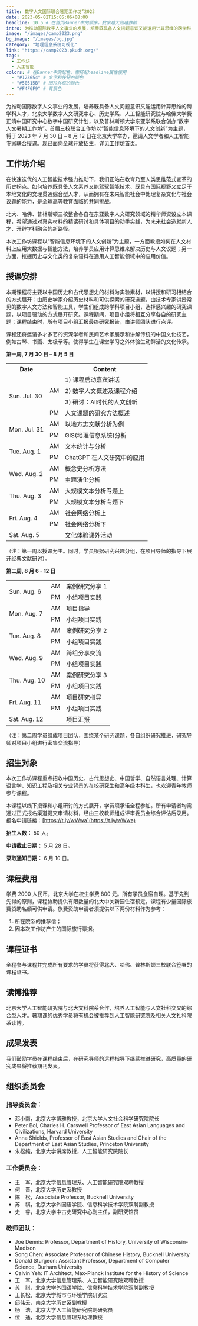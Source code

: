 ```yaml
---
title: 数字人文国际联合暑期工作坊’2023
date: 2023-05-02T15:05:06+08:00
headline: 10.5 # 在首页Banner中的顺序，数字越大则越靠前
intro: 为推动国际数字人文事业的发展，培养既具备人文问题意识又能运用计算思维的跨学科人才，北京大学数字人文研究中心、历史学系、人工智能研究院与哈佛大学费正清中国研究中心数字中国研究计划，以及普林斯顿大学东亚学系联合创办“数字人文暑期工作坊”。首届三校联合工作坊以“智能信息环境下的人文创新”为主题，将于 2023 年 7 月 30 日 – 8 月 12 日在北京大学举办，邀请人文学者和人工智能专家联合授课。
image: "/images/camp2023.png"
bg_image: "/images/bg.jpg"
category: "地理信息系统可视化"
link: "https://camp2023.pkudh.org/"
tags:
  - 工作坊
  - 人工智能
colors: # 在Banner中的配色，需搭配headline属性使用
  - "#123654" # 文字和按钮的颜色
  - "#50515B" # 图片外框的颜色
  - "#F4F6F9" # 背景色
---
```


为推动国际数字人文事业的发展，培养既具备人文问题意识又能运用计算思维的跨学科人才，北京大学数字人文研究中心、历史学系、人工智能研究院与哈佛大学费正清中国研究中心数字中国研究计划，以及普林斯顿大学东亚学系联合创办“数字人文暑期工作坊”。首届三校联合工作坊以“智能信息环境下的人文创新”为主题，将于 2023 年 7 月 30 日 – 8 月 12 日在北京大学举办，邀请人文学者和人工智能专家联合授课。现已面向全球开放招生，详见[工作坊首页](https://camp2023.pkudh.org/)。

## 工作坊介绍

在快速迭代的人工智能技术强力推动下，我们正站在教育乃至人类思维范式变革的历史拐点。如何培养既具备人文素养又能驾驭智能技术、既具有国际视野又立足于本地文化的文理贯通综合型人才，从而拥有在未来智能社会中处理复杂文化与社会议题的能力，是全球高等教育面临的共同挑战。

北大、哈佛、普林斯顿三校整合各自在东亚数字人文研究领域的精华师资设立本课程，希望通过对真实材料的精读研讨和具体项目的动手实践，为未来社会造就新人才、开辟学科融合的新路径。

本次工作坊课程以“智能信息环境下的人文创新”为主题，一方面教授如何在人文材料上应用大数据与智能方法，培养学员应用计算思维来解决历史与人文议题；另一方面，挖掘历史与文化类的复杂语料在通用人工智能领域中的应用价值。

## 授课安排

本期课程将主要以中国历史和古代思想史的材料为实验素材，以讲授和研习相结合的方式展开：由历史学家介绍历史材料和可供探索的研究选题，由技术专家讲授常见的数字人文方法和智能工具，学生们组成跨学科项目小组，选择感兴趣的研究课题，以项目驱动的方式展开研究。课程期间，项目小组将相互分享各自的研究主题；课程结束时，所有项目小组汇报最终研究报告，由讲师团队进行点评。

课程还将邀请多才多艺的资深学者和民间艺术家展示和讲解传统的中国文化技艺，例如古琴、书画、太极拳等。使得学生在课堂学习之外体验生动鲜活的文化传承。

**第一周, 7 月 30 日 – 8 月 5 日**

<table>
  <tr>
    <th>Date</th>
    <th></th>
    <th>Content</th>
    <!-- <th>Lecturer</th> -->
  </tr>
  <tr>
    <td rowspan=4>Sun. Jul. 30</td>
    <td rowspan=3>AM</td>
    <td>1) 课程启动嘉宾讲话</td>
    <!-- <td>邓, Szonyi & Sheilds</td> -->
  </tr>
  <tr>
    <td>2) 数字人文概述及课程介绍</td>
    <!-- <td>Szonyi & wangjun</td> -->
  </tr>
  <tr>
    <td>3) 研讨：AI时代的人文创新</td>
    <!-- <td>ALL</td> -->
  </tr>
  <tr>
    <td>PM</td>
    <td>人文课题的研究方法概述</td>
    <!-- <td>Dennis</td> -->
  </tr>
  <tr>
    <td rowspan=2>Mon. Jul. 31</td>
    <td>AM</td>
    <td>以地方志文献分析为例</td>
    <!-- <td>Dennis & Yeh</td> -->
  </tr>
  <tr>
    <td>PM</td>
    <td>GIS(地理信息系统)分析</td>
    <!-- <td>王长松</td> -->
  </tr>
  <tr>
    <td rowspan=2>Tue. Aug. 1</td>
    <td>AM</td>
    <td>文本统计与分析</td>
    <!-- <td>苏祺</td> -->
  </tr>
  <tr>
    <td>PM</td>
    <td>ChatGPT 在人文研究中的应用</td>
    <!-- <td>Calvin Yeh</td> -->
  </tr>
  <tr>
    <td rowspan=2>Wed. Aug. 2</td>
    <td>AM</td>
    <td>概念史分析方法</td>
    <!-- <td>邱伟云</td> -->
  </tr>
  <tr>
    <td>PM</td>
    <td>主题演化分析</td>
    <!-- <td>wangjun</td> -->
  </tr>
  <tr>
    <td rowspan=2>Thu. Aug. 3</td>
    <td>AM</td>
    <td>大规模文本分析专题上</td>
    <!-- <td>Sturgeon</td> -->
  </tr>
  <tr>
    <td>PM</td>
    <td>大规模文本分析专题下</td>
    <!-- <td>Sturgeon</td> -->
  </tr>
  <tr>
    <td rowspan=2>Fri. Aug. 4</td>
    <td>AM</td>
    <td>社会网络分析上</td>
    <!-- <td>Chen Song</td> -->
  </tr>
  <tr>
    <td>PM</td>
    <td>社会网络分析下</td>
    <!-- <td>Chen Song</td> -->
  </tr>
  <tr>
    <td>Sat. Aug. 5</td>
    <td></td>
    <td>文化体验课外活动</td>
    <!-- <td></td> -->
  </tr>
</table>

（注：第一周以授课为主。同时，学员根据研究兴趣分组，在项目导师的指导下展开经典文献研讨）。

**第二周, 8 月 6 - 12 日**

<table>
  <tr>
    <td rowspan=2>Sun. Aug. 6</td>
    <td>AM</td>
    <td>案例研究分享 1</td>
    <!-- <td>invited Phd</td> -->
  </tr>
  <tr>
    <td>PM</td>
    <td>小组项目实践</td>
    <!-- <td></td> -->
  </tr>
  <tr>
    <td rowspan=2>Mon. Aug. 7</td>
    <td>AM</td>
    <td>项目指导</td>
    <!-- <td></td> -->
  </tr>
  <tr>
    <td>PM</td>
    <td>小组项目实践</td>
    <!-- <td></td> -->
  </tr>
  <tr>
    <td rowspan=2>Tue. Aug. 8</td>
    <td>AM</td>
    <td>案例研究分享 2</td>
    <!-- <td>invited Phd</td> -->
  </tr>
  <tr>
    <td>PM</td>
    <td>小组项目实践</td>
    <!-- <td></td> -->
  </tr>
  <tr>
    <td rowspan=2>Wed. Aug. 9</td>
    <td>AM</td>
    <td>跨组分享交流</td>
    <!-- <td></td> -->
  </tr>
  <tr>
    <td>PM</td>
    <td>小组项目实践</td>
    <!-- <td></td> -->
  </tr>
  <tr>
    <td rowspan=2>Thu. Aug. 10</td>
    <td>AM</td>
    <td>案例研究分享 3</td>
    <!-- <td>invited Phd</td> -->
  </tr>
  <tr>
    <td>PM</td>
    <td>小组项目实践</td>
    <!-- <td></td> -->
  </tr>
  <tr>
    <td rowspan=2>Fri. Aug. 11</td>
    <td>AM</td>
    <td>项目研究指导</td>
    <!-- <td></td> -->
  </tr>
  <tr>
    <td>PM</td>
    <td>小组项目实践</td>
    <!-- <td></td> -->
  </tr>
  <tr>
    <td>Sat. Aug. 12</td>
    <td></td>
    <td>项目汇报</td>
    <!-- <td></td> -->
  </tr>
</table>

（注：第二周学员组成项目团队，围绕某个研究课题，各自组织研究推进，研究导师对项目小组进行密集交流指导）

## 招生对象

本次工作坊课程重点招收中国历史、古代思想史、中国哲学、自然语言处理、计算语言学、知识工程及相关专业背景的在校研究生和高年级本科生，也欢迎青年教师参与课程。

本课程以线下授课和小组研讨的方式展开，学员须承诺全程参加。所有申请者均需通过正式报名渠道提交申请材料，经由三校教师组成评审委员会综合评估后录用。报名申请链接：[https://t.ly/wWwa](https://t.ly/wWwa)

**招生人数：** 50 人。

**申请截止日期：** 5 月 28 日。

**录取通知日期：** 6 月 10 日。

## 课程费用

学费 2000 人民币，北京大学在校生学费 800 元。所有学员食宿自理。基于先到先得的原则，课程协助提供有限数量的北大中关新园住宿预定。课程有少量国际旅费资助名额可供申请。旅费资助申请者须提供以下两份材料作为参考：

1. 所在院系的推荐信；
2. 因本次工作坊产生的国际旅行票据。

## 课程证书

全程参与课程并完成所有要求的学员将获得北大、哈佛、普林斯顿三校联合签署的课程证书。

## 读博推荐

北京大学人工智能研究院与北大文科院系合作，培养人工智能与人文社科交叉的综合型人才。暑期课的优秀学员将有机会被推荐到人工智能研究院及相关人文社科院系读博。

## 成果发表

我们鼓励学员在课程结束后，在研究导师的远程指导下继续推进研究，高质量的研究成果将推荐期刊发表。

## 组织委员会

### 指导委员会：

- 邓小南，北京大学博雅教授，北京大学人文社会科学研究院院长
- Peter Bol, Charles H. Carswell Professor of East Asian Languages and Civilizations, Harvard University
- Anna Shields, Professor of East Asian Studies and Chair of the Department of East Asian Studies, Princeton University
- 朱松纯，北京大学讲席教授，人工智能研究院院长

### 工作委员会：

- 王　军，北京大学信息管理系、人工智能研究院双聘教授
- 何　晋，北京大学历史系教授
- 陈　松，Associate Professor, Bucknell University
- 苏　祺，北京大学外国语学院、信息科学技术学院双聘副教授
- 史　睿，北京大学中古史研究中心副主任，副研究馆员

### 教师团队：

- Joe Dennis: Professor, Department of History, University of Wisconsin-Madison
- Song Chen: Associate Professor of Chinese History, Bucknell University
- Donald Sturgeon: Assistant Professor, Department of Computer Science, Durham University
- Calvin Yeh: IT Architect, Max-Planck Institute for the History of Science
- 王　军，北京大学信息管理系、人工智能研究院双聘教授
- 苏　祺，北京大学外国语学院、信息科学技术学院双聘副教授
- 王长松，北京大学城市与环境学院研究员
- 邱伟云，南京大学历史系副教授
- 杨　浩，北京大学人工智能研究院副研究员
- 位　通，北京大学信息管理系助理教授
